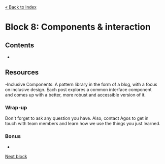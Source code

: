 [« Back to Index](../../README.md)

# Block 8: Components & interaction

## Contents

- 

## Resources

-Inclusive Components: A pattern library in the form of a blog, with a focus on inclusive design. Each post explores a common interface component and comes up with a better, more robust and accessible version of it.




### Wrap-up

Don't forget to ask any question you have. Also, contact Agos to get in touch with team members and learn how we use the things you just learned.

### Bonus
-

[Next block](../bonus/tools-plugins.md)

